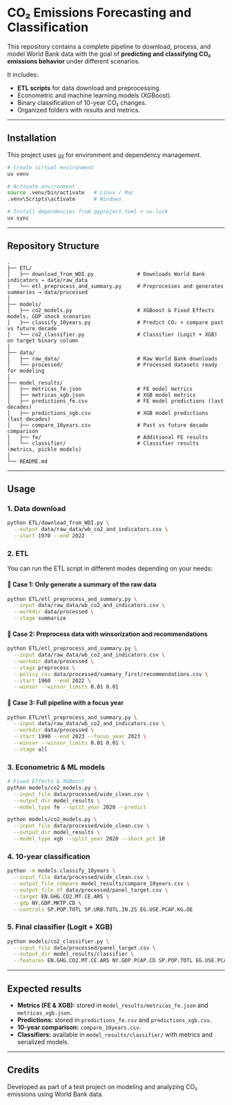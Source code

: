 # CO₂ Emissions Forecasting and Classification

This repository contains a complete pipeline to download, process, and model World Bank data with the goal of **predicting and classifying CO₂ emissions behavior** under different scenarios.

It includes:
- **ETL scripts** for data download and preprocessing.
- Econometric and machine learning models (XGBoost).
- Binary classification of 10-year CO₂ changes.
- Organized folders with results and metrics.

---

## Installation

This project uses [`uv`](https://github.com/astral-sh/uv) for environment and dependency management.

```bash
# Create virtual environment
uv venv

# Activate environment
source .venv/bin/activate   # Linux / Mac
.venv\Scripts\activate      # Windows

# Install dependencies from pyproject.toml + uv.lock
uv sync
```

---

## Repository Structure

```
.
├── ETL/
│   ├── download_from_WDI.py              # Downloads World Bank indicators → data/raw_data
│   └── etl_preprocess_and_summary.py     # Preprocesses and generates summaries → data/processed
│
├── models/
│   ├── co2_models.py                     # XGBoost & Fixed Effects models, GDP shock scenarios
│   ├── classify_10years.py               # Predict CO₂ + compare past vs future decade
│   └── co2_classifier.py                 # Classifier (Logit + XGB) on target binary column
│
├── data/
│   ├── raw_data/                         # Raw World Bank downloads
│   └── processed/                        # Processed datasets ready for modeling
│
├── model_results/
│   ├── metricas_fe.json                  # FE model metrics
│   ├── metricas_xgb.json                 # XGB model metrics
│   ├── predictions_fe.csv                # FE model predictions (last decades)
│   ├── predictions_xgb.csv               # XGB model predictions (last decades)
│   ├── compare_10years.csv               # Past vs future decade comparison
│   ├── fe/                               # Additional FE results
│   └── classifier/                       # Classifier results (metrics, pickle models)
│
└── README.md
```

---

## Usage

### 1. Data download

```bash
python ETL/download_from_WDI.py \
  --output data/raw_data/wb_co2_and_indicators.csv \
  --start 1970 --end 2022
```

### 2. ETL

You can run the ETL script in different modes depending on your needs:

#### 🔹 Case 1: Only generate a summary of the raw data  
```bash
python ETL/etl_preprocess_and_summary.py \
  --input data/raw_data/wb_co2_and_indicators.csv \
  --workdir data/processed \
  --stage summarize
```

#### 🔹 Case 2: Preprocess data with winsorization and recommendations  
```bash
python ETL/etl_preprocess_and_summary.py \
  --input data/raw_data/wb_co2_and_indicators.csv \
  --workdir data/processed \
  --stage preprocess \
  --policy_csv data/processed/summary_first/recommendations.csv \
  --start 1960 --end 2022 \
  --winsor --winsor_limits 0.01 0.01
```

#### 🔹 Case 3: Full pipeline with a focus year  
```bash
python ETL/etl_preprocess_and_summary.py \
  --input data/raw_data/wb_co2_and_indicators.csv \
  --workdir data/processed \
  --start 1990 --end 2023 --focus_year 2023 \
  --winsor --winsor_limits 0.01 0.01 \
  --stage all
```

### 3. Econometric & ML models

```bash
# Fixed Effects & XGBoost
python models/co2_models.py \
  --input_file data/processed/wide_clean.csv \
  --output_dir model_results \
  --model_type fe --split_year 2020 --predict

python models/co2_models.py \
  --input_file data/processed/wide_clean.csv \
  --output_dir model_results \
  --model_type xgb --split_year 2020 --shock_pct 10
```

### 4. 10-year classification

```bash
python -m models.classify_10years \
  --input_file data/processed/wide_clean.csv \
  --output_file_compare model_results/compare_10years.csv \
  --output_file_df data/processed/panel_target.csv \
  --target EN.GHG.CO2.MT.CE.AR5 \
  --gdp NY.GDP.MKTP.CD \
  --controls SP.POP.TOTL SP.URB.TOTL.IN.ZS EG.USE.PCAP.KG.OE
```

### 5. Final classifier (Logit + XGB)

```bash
python models/co2_classifier.py \
  --input_file data/processed/panel_target.csv \
  --output_dir model_results/classifier \
  --features EN.GHG.CO2.MT.CE.AR5 NY.GDP.PCAP.CD SP.POP.TOTL EG.USE.PCAP.KG.OE EG.FEC.RNEW.ZS
```

---

## Expected results

- **Metrics (FE & XGB):** stored in `model_results/metricas_fe.json` and `metricas_xgb.json`.
- **Predictions:** stored in `predictions_fe.csv` and `predictions_xgb.csv`.
- **10-year comparison:** `compare_10years.csv`.
- **Classifiers:** available in `model_results/classifier/` with metrics and serialized models.

---

## Credits

Developed as part of a test project on modeling and analyzing CO₂ emissions using World Bank data.
